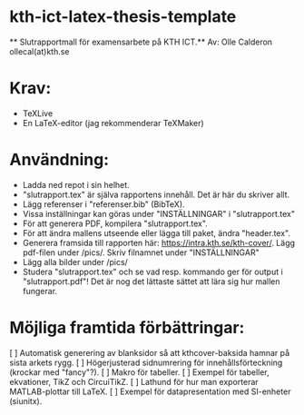 # kth-ict-latex-thesis-template
** Slutrapportmall för examensarbete på KTH ICT.**
Av: Olle Calderon ollecal(at)kth.se

# Krav:
- TeXLive
- En LaTeX-editor (jag rekommenderar TeXMaker)



# Användning:
- Ladda ned repot i sin helhet.
- "slutrapport.tex" är själva rapportens innehåll. Det är här du skriver allt.
- Lägg referenser i "referenser.bib" (BibTeX).
- Vissa inställningar kan göras under "INSTÄLLNINGAR" i "slutrapport.tex"
- För att generera PDF, kompilera "slutrapport.tex".
- För att ändra mallens utseende eller lägga till paket, ändra "header.tex".
- Generera framsida till rapporten här: https://intra.kth.se/kth-cover/. Lägg pdf-filen under /pics/. Skriv filnamnet under "INSTÄLLNINGAR"
- Lägg alla bilder under /pics/
- Studera "slutrapport.tex" och se vad resp. kommando ger för output i "slutrapport.pdf"! Det är nog det lättaste sättet att lära sig hur mallen fungerar.



# Möjliga framtida förbättringar:
[ ] Automatisk generering av blanksidor så att kthcover-baksida hamnar på sista arkets rygg.
[ ] Högerjusterad sidnumrering för innehållsförteckning (krockar med "fancy"?).
[ ] Makro för tabeller.
[ ] Exempel för tabeller, ekvationer, TikZ och CircuiTikZ.
[ ] Lathund för hur man exporterar MATLAB-plottar till LaTeX.
[ ] Exempel för datapresentation med SI-enheter (siunitx).
